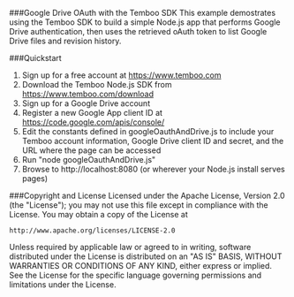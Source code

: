 ###Google Drive OAuth with the Temboo SDK
This example demostrates using the Temboo SDK to build a simple Node.js app that performs Google Drive authentication,
then uses the retrieved oAuth token to list Google Drive files and revision history. 

###Quickstart
 1. Sign up for a free account at https://www.temboo.com
 2. Download the Temboo Node.js SDK from https://www.temboo.com/download
 3. Sign up for a Google Drive account 
 4. Register a new Google App client ID at https://code.google.com/apis/console/
 6. Edit the constants defined in googleOauthAndDrive.js to include your Temboo account information, Google Drive client ID and secret, and the URL where the page can be accessed
 7. Run "node googleOauthAndDrive.js"
 8. Browse to http://localhost:8080 (or wherever your Node.js install serves pages)

###Copyright and License
Licensed under the Apache License, Version 2.0 (the "License"); you may not use this file except in compliance with the License. You may obtain a copy of the License at

    http://www.apache.org/licenses/LICENSE-2.0

Unless required by applicable law or agreed to in writing, software distributed under the License is distributed on an "AS IS" BASIS, WITHOUT WARRANTIES OR CONDITIONS OF ANY KIND, either express or implied. See the License for the specific language governing permissions and limitations under the License.
